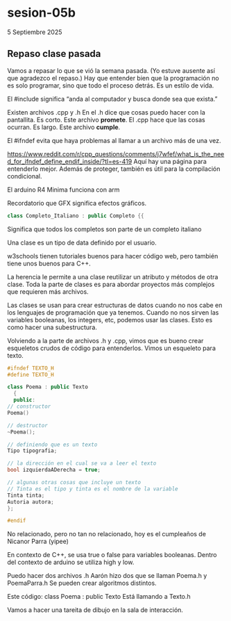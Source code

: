 # sesion-05b

5 Septiembre 2025

## Repaso clase pasada

Vamos a repasar lo que se vió la semana pasada. (Yo estuve ausente así que agradezco el repaso.)
Hay que entender bien que la programación no es solo programar, sino que todo el proceso detrás. Es un estilo de vida.

El #include significa “anda al computador y busca donde sea que exista.”

Existen archivos .cpp y .h
En el .h dice que cosas puedo hacer con la pantallita. Es corto. Este archivo **promete**.
El .cpp hace que las cosas ocurran. Es largo. Este archivo **cumple**.

El #ifndef evita que haya problemas al llamar a un archivo más de una vez.

<https://www.reddit.com/r/cpp_questions/comments/j7wfef/what_is_the_need_for_ifndef_define_endif_inside/?tl=es-419>
Aquí hay una página para entenderlo mejor. Además de proteger, también es útil para la compilación condicional.

El arduino R4 Minima funciona con arm

Recordatorio que GFX significa efectos gráficos.

```cpp
class Completo_Italiano : public Completo {{
```
Significa que todos los completos son parte de un completo italiano

Una clase es un tipo de data definido por el usuario. 

w3schools tienen tutoriales buenos para hacer código web, pero también tiene unos buenos para C++.

La herencia le permite a una clase reutilizar un atributo y métodos de otra clase. 
Toda la parte de clases es para abordar proyectos más complejos que requieren más archivos.

Las clases se usan para crear estructuras de datos cuando no nos cabe en los lenguajes de programación que ya tenemos. Cuando no nos sirven las variables booleanas, los integers, etc, podemos usar las clases. Esto es como hacer una subestructura.

Volviendo a la parte de archivos .h y .cpp, vimos que es bueno crear esqueletos crudos de código para entenderlos. Vimos un esqueleto para texto.

```cpp
#ifndef TEXTO_H
#define TEXTO_H

class Poema : public Texto
  {
  public:
// constructor
Poema()

// destructor
~Poema();

// definiendo que es un texto
Tipo tipografia;

// la dirección en el cual se va a leer el texto
bool izquierdaADerecha = true;

// algunas otras cosas que incluye un texto
// Tinta es el tipo y tinta es el nombre de la variable
Tinta tinta;
Autoria autora;
};

#endif

```

No relacionado, pero no tan no relacionado, hoy es el cumpleaños de Nicanor Parra (yipee)

En contexto de C++, se usa true o false para variables booleanas. Dentro del contexto de arduino se utiliza high y low.

Puedo hacer dos archivos .h
Aarón hizo dos que se llaman Poema.h y PoemaParra.h
Se pueden crear algoritmos distintos.

Este código: class Poema : public Texto
Está llamando a Texto.h

Vamos a hacer una tareita de dibujo en la sala de interacción.

